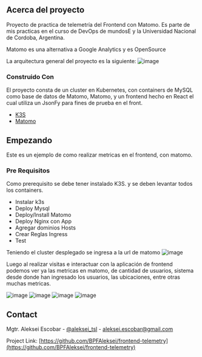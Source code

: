 <!-- ABOUT THE PROJECT -->
## Acerca del proyecto
Proyecto de practica de telemetría del Frontend con Matomo. 
Es parte de mis practicas en el curso de DevOps de mundosE y la Universidad Nacional de Cordoba, Argentina.

Matomo es una alternativa a Google Analytics y es OpenSource

La arquitectura general del proyecto es la siguiente:
![image](https://user-images.githubusercontent.com/32690411/132074149-0ec34226-7c66-4a03-84f0-3a4509cc58a5.png)

### Construido Con
El proyecto consta de un cluster en Kubernetes, con containers de MySQL como base de datos de Matomo, Matomo, y un frontend hecho en React el cual utiliza un JsonFy para fines de prueba en el front.

* [K3S](https://k3s.io/)
* [Matomo](https://matomo.org/)

<!-- GETTING STARTED -->
## Empezando
Este es un ejemplo de como realizar metricas en el frontend, con matomo.

### Pre Requisitos
Como prerequisito se debe tener instalado K3S.
y se deben levantar todos los containers.

<!-- USAGE EXAMPLES -->
         
- Instalar k3s 
- Deploy Mysql 
- Deploy/Install Matomo 
- Deploy Nginx con App
- Agregar dominios Hosts
- Crear Reglas Ingress
- Test


Teniendo el cluster desplegado se ingresa a la url de matomo
![image](https://user-images.githubusercontent.com/32690411/132074643-e0d8f107-c34d-4e10-829a-1ca2bf937dbd.png)

Luego al realizar visitas e interactuar con la aplicación de frontend podemos ver ya las metricas en matomo, de cantidad de usuarios, sistema desde donde han ingresado los usuarios, las ubicaciones, entre otras muchas metricas.


![image](https://user-images.githubusercontent.com/32690411/132074697-900d74ce-07ea-4869-afdb-d89cc57fe6e0.png)
![image](https://user-images.githubusercontent.com/32690411/132074701-ebd32ee8-94f8-4af5-894b-326fc2229381.png)
![image](https://user-images.githubusercontent.com/32690411/132074721-37e17962-a77f-4617-a5b6-9cbf4bea5b55.png)
![image](https://user-images.githubusercontent.com/32690411/132075447-00ff94c6-1d15-448a-8928-2249374aa4b6.png)

<!-- CONTACT -->
## Contact

Mgtr. Aleksei Escobar - [@aleksei_tsl](https://twitter.com/aleksei_tsl) - aleksei.escobar@gmail.com

Project Link: [https://github.com/BPFAleksei/frontend-telemetry](https://github.com/BPFAleksei/frontend-telemetry)
